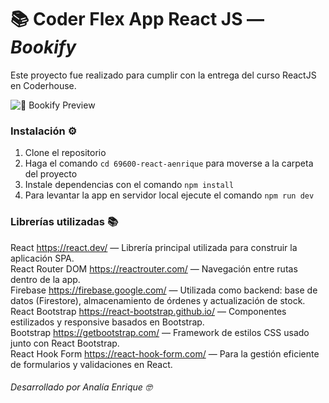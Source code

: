 # 📚 Coder Flex App React JS — *Bookify*

Este proyecto fue realizado para cumplir con la entrega del curso ReactJS en Coderhouse.

![📸 Bookify Preview](./BookifyReadMe.png)

### Instalación ⚙️

1. Clone el repositorio  
2. Haga el comando `cd 69600-react-aenrique` para moverse a la carpeta del proyecto  
3. Instale dependencias con el comando `npm install`  
4. Para levantar la app en servidor local ejecute el comando `npm run dev`  

### Librerías utilizadas 📚

React https://react.dev/ — Librería principal utilizada para construir la aplicación SPA.  
React Router DOM https://reactrouter.com/ — Navegación entre rutas dentro de la app.  
Firebase https://firebase.google.com/ — Utilizada como backend: base de datos (Firestore), almacenamiento de órdenes y actualización de stock.  
React Bootstrap https://react-bootstrap.github.io/ — Componentes estilizados y responsive basados en Bootstrap.  
Bootstrap https://getbootstrap.com/ — Framework de estilos CSS usado junto con React Bootstrap.  
React Hook Form https://react-hook-form.com/ — Para la gestión eficiente de formularios y validaciones en React.  

###### Desarrollado por Analía Enrique 🤓
